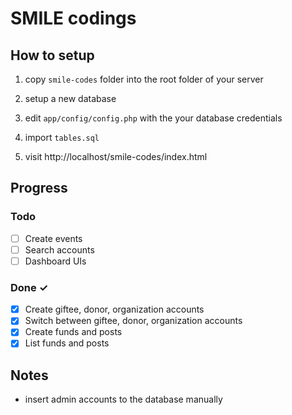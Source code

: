 # SMILE codings
 
## How to setup

1. copy `smile-codes` folder into the root folder of your server

2. setup a new database

3. edit `app/config/config.php` with the your database credentials

4. import `tables.sql`

5. visit http://localhost/smile-codes/index.html

## Progress

### Todo

- [ ] Create events
- [ ] Search accounts
- [ ] Dashboard UIs

### Done ✓

- [x] Create giftee, donor, organization accounts 
- [x] Switch between giftee, donor, organization accounts
- [x] Create funds and posts
- [x] List funds and posts

## Notes

- insert admin accounts to the database manually 